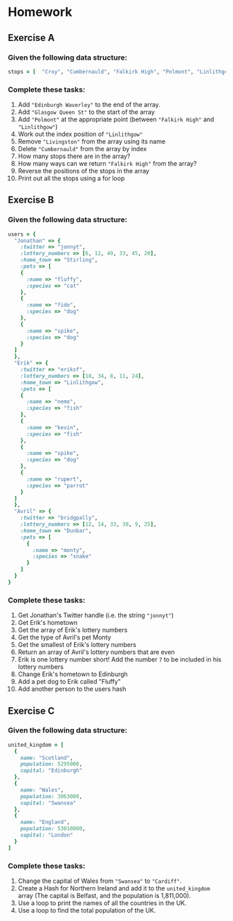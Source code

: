 # Homework

## Exercise A

### Given the following data structure:

```ruby
stops = [  "Croy", "Cumbernauld", "Falkirk High", "Polmont", "Linlithgow", "Livingston", "Haymarket"]
```

### Complete these tasks:

1. Add `"Edinburgh Waverley"` to the end of the array.
2. Add `"Glasgow Queen St"` to the start of the array
3. Add `"Polmont"` at the appropriate point (between `"Falkirk High"` and `"Linlithgow"`)
4. Work out the index position of `"Linlithgow"`
5. Remove `"Livingston"` from the array using its name
6. Delete `"Cumbernauld"` from the array by index
7. How many stops there are in the array?
8. How many ways can we return `"Falkirk High"` from the array?
9. Reverse the positions of the stops in the array
10. Print out all the stops using a for loop

## Exercise B

### Given the following data structure:

```ruby
users = {
  "Jonathan" => {
    :twitter => "jonnyt",
    :lottery_numbers => [6, 12, 49, 33, 45, 20],
    :home_town => "Stirling",
    :pets => [
    {
      :name => "fluffy",
      :species => "cat"
    },
    {
      :name => "fido",
      :species => "dog"
    },
    {
      :name => "spike",
      :species => "dog"
    }
  ]  
  },
  "Erik" => {
    :twitter => "eriksf",
    :lottery_numbers => [18, 34, 8, 11, 24],
    :home_town => "Linlithgow",
    :pets => [
    {
      :name => "nemo",
      :species => "fish"
    },
    {
      :name => "kevin",
      :species => "fish"
    },
    {
      :name => "spike",
      :species => "dog"
    },
    {
      :name => "rupert",
      :species => "parrot"
    }
  ]
  },
  "Avril" => {
    :twitter => "bridgpally",
    :lottery_numbers => [12, 14, 33, 38, 9, 25],
    :home_town => "Dunbar",
    :pets => [
      {
        :name => "monty",
        :species => "snake"
      }
    ]
  }
}
```

### Complete these tasks:

1. Get Jonathan's Twitter handle (i.e. the string `"jonnyt"`)
2. Get Erik's hometown
3. Get the array of Erik's lottery numbers
4. Get the type of Avril's pet Monty
5. Get the smallest of Erik's lottery numbers
6. Return an array of Avril's lottery numbers that are even
7. Erik is one lottery number short! Add the number `7` to be included in his lottery numbers
8. Change Erik's hometown to Edinburgh
9. Add a pet dog to Erik called "Fluffy"
10. Add another person to the users hash


## Exercise C

### Given the following data structure:

```ruby
united_kingdom = [
  {
    name: "Scotland",
    population: 5295000,
    capital: "Edinburgh"
  },
  {
    name: "Wales",
    population: 3063000,
    capital: "Swansea"
  },
  {
    name: "England",
    population: 53010000,
    capital: "London"
  }
]
```
### Complete these tasks:

1. Change the capital of Wales from `"Swansea"` to `"Cardiff"`.
2. Create a Hash for Northern Ireland and add it to the `united_kingdom` array (The capital is Belfast, and the population is 1,811,000).
3. Use a loop to print the names of all the countries in the UK.
4. Use a loop to find the total population of the UK.
